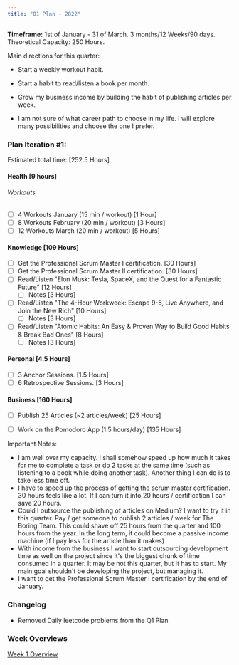 ```yaml
---
title: "Q1 Plan - 2022"
---
```

**Timeframe:** 1st of January - 31 of March.
3 months/12 Weeks/90 days.
Theoretical Capacity: 250 Hours.

Main directions for this quarter:
- Start a weekly workout habit.
- Start a habit to read/listen a book per month.
- Grow my business income by building the habit of publishing articles per week.

- I am not sure of what career path to choose in my life. I will explore many possibilities and choose the one I prefer.


### Plan Iteration #1:
Estimated total time: [252.5 Hours]

#### Health [9 hours]
###### Workouts
- [ ] 4 Workouts January (15 min / workout) [1 Hour]
- [ ] 8 Workouts February (20 min / workout) [3 Hours]
- [ ] 12 Workouts March (20 min / workout) [5 Hours]

#### Knowledge [109 Hours]
- [ ] Get the Professional Scrum Master I certification. [30 Hours]
- [ ] Get the Professional Scrum Master II certification. [30 Hours]
- [ ] Read/Listen "Elon Musk: Tesla, SpaceX, and the Quest for a Fantastic Future" [12 Hours]
	- [ ] Notes [3 Hours]
- [ ] Read/Listen "The 4-Hour Workweek: Escape 9-5, Live Anywhere, and Join the New Rich" [10 Hours]
	- [ ] Notes [3 Hours]
- [ ] Read/Listen "Atomic Habits: An Easy & Proven Way to Build Good Habits & Break Bad Ones" [8 Hours]
	- [ ] Notes [3 Hours]

#### Personal [4.5 Hours]
- [ ] 3 Anchor Sessions. [1.5 Hours]
- [ ] 6 Retrospective Sessions. [3 Hours]

#### Business [160 Hours]
- [ ] Publish 25 Articles (~2 articles/week) [25 Hours]
- [ ] Work on the Pomodoro App (1.5 hours/day) [135 Hours]


Important Notes:
- I am well over my capacity. I shall somehow speed up how much it takes for me to complete a task or do 2 tasks at the same time (such as listening to a book while doing another task). Another thing I can do is to take less time off.
- I have to speed up the process of getting the scrum master certification. 30 hours feels like a lot. If I can turn it into 20 hours / certification I can save 20 hours.
- Could I outsource the publishing of articles on Medium? I want to try it in this quarter. Pay / get someone to publish 2 articles / week for The Boring Team. This could shave off 25 hours from the quarter and 100 hours from the year. In the long term, it could become a passive income machine (if I pay less for the article than it makes)
- With income from the business I want to start outsourcing development time as well on the project since it's the biggest chunk of time consumed in a quarter. It may be not this quarter, but It has to start. My main goal shouldn't be developing the project, but managing it.
- I want to get the Professional Scrum Master I certification by the end of January.

### Changelog
- Removed Daily leetcode problems from the Q1 Plan

### Week Overviews
[Week 1 Overview](Master%20Plans/2022/Q1/Overviews/Week%201%20Overview.md)
